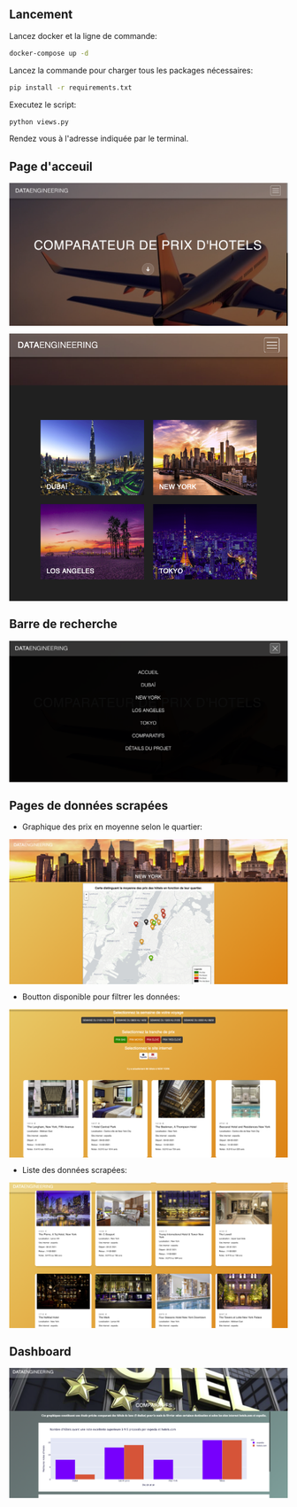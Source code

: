 ## Lancement

Lancez docker et la ligne de commande:
```bash
docker-compose up -d
```
Lancez la commande pour charger tous les packages nécessaires:
```bash
pip install -r requirements.txt
```
Executez le script:
```bash
python views.py
```
Rendez vous à l'adresse indiquée par le terminal.

## Page d'acceuil

<p align= "center">
<img src="static/img/acceuilavion.png"  align="middle">
</p>

<p align= "center">
<img src="static/img/acceuil2.png"  align="middle">
</p>

## Barre de recherche

<p align= "center">
<img src="static/img/barrerecherche.png"  align="middle">
</p>

## Pages de données scrapées

- Graphique des prix en moyenne selon le quartier:

<p align= "center">
<img src="static/img/nyfolium.png"  align="middle">
</p>

- Boutton disponible pour filtrer les données:

<p align= "center">
<img src="static/img/nyboutton.png"  align="middle">
</p>

- Liste des données scrapées:

<p align= "center">
<img src="static/img/list.png"  align="middle">
</p>

## Dashboard

<p align= "center">
<img src="static/img/dash.png"  align="middle">
</p>
